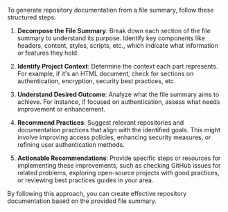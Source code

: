 To generate repository documentation from a file summary, follow these structured steps:

1. **Decompose the File Summary**: Break down each section of the file summary to understand its purpose. Identify key components like headers, content, styles, scripts, etc., which indicate what information or features they hold.

2. **Identify Project Context**: Determine the context each part represents. For example, if it's an HTML document, check for sections on authentication, encryption, security best practices, etc.

3. **Understand Desired Outcome**: Analyze what the file summary aims to achieve. For instance, if focused on authentication, assess what needs improvement or enhancement.

4. **Recommend Practices**: Suggest relevant repositories and documentation practices that align with the identified goals. This might involve improving access policies, enhancing security measures, or refining user authentication methods.

5. **Actionable Recommendations**: Provide specific steps or resources for implementing these improvements, such as checking GitHub issues for related problems, exploring open-source projects with good practices, or reviewing best practices guides in your area.

By following this approach, you can create effective repository documentation based on the provided file summary.